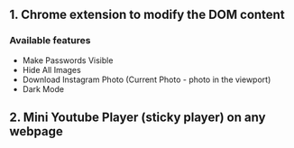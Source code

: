 ## 1. Chrome extension to modify the DOM content

### Available features

- Make Passwords Visible
- Hide All Images
- Download Instagram Photo (Current Photo - photo in the viewport)
- Dark Mode

## 2. Mini Youtube Player (sticky player) on any webpage
